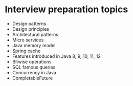 
# Interview preparation topics

- Design patterns
- Design principles
- Architectural patterns
- Micro services
- Java memory model
- Spring cache
- Features introduced in Java 8, 9, 10, 11, 12
- Bitwise operations
- SQL famous queries
- Concurrency in Java
- CompletableFuture




